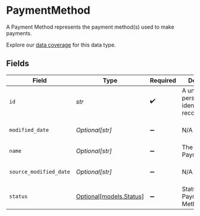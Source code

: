 # PaymentMethod

A Payment Method represents the payment method(s) used to make payments.

Explore our [data coverage](https://knowledge.codat.io/supported-features/commerce?view=tab-by-data-type&dataType=commerce-paymentMethods) for this data type.


## Fields

| Field                                           | Type                                            | Required                                        | Description                                     | Example                                         |
| ----------------------------------------------- | ----------------------------------------------- | ----------------------------------------------- | ----------------------------------------------- | ----------------------------------------------- |
| `id`                                            | *str*                                           | :heavy_check_mark:                              | A unique, persistent identifier for this record | 13d946f0-c5d5-42bc-b092-97ece17923ab            |
| `modified_date`                                 | *Optional[str]*                                 | :heavy_minus_sign:                              | N/A                                             | 2022-10-23 00:00:00 +0000 UTC                   |
| `name`                                          | *Optional[str]*                                 | :heavy_minus_sign:                              | The name of the PaymentMethod                   | Alipay                                          |
| `source_modified_date`                          | *Optional[str]*                                 | :heavy_minus_sign:                              | N/A                                             | 2022-10-23 00:00:00 +0000 UTC                   |
| `status`                                        | [Optional[models.Status]](../models/status.md)  | :heavy_minus_sign:                              | Status of the Payment Method.                   |                                                 |